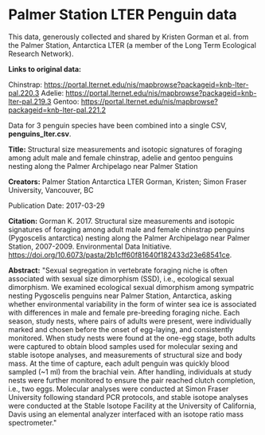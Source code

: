 # Palmer Station LTER Penguin data

This data, generously collected and shared by Kristen Gorman et al. from the Palmer Station, Antarctica LTER (a member of the Long Term Ecological Research Network). 

**Links to original data:** 

Chinstrap: https://portal.lternet.edu/nis/mapbrowse?packageid=knb-lter-pal.220.3
Adelie: https://portal.lternet.edu/nis/mapbrowse?packageid=knb-lter-pal.219.3
Gentoo: https://portal.lternet.edu/nis/mapbrowse?packageid=knb-lter-pal.221.2

Data for 3 penguin species have been combined into a single CSV, **penguins_lter.csv**. 

**Title:** Structural size measurements and isotopic signatures of foraging among adult male and female chinstrap, adelie and gentoo penguins nesting along the Palmer Archipelago near Palmer Station
                                        
**Creators:** Palmer Station Antarctica LTER
Gorman, Kristen; Simon Fraser University, Vancouver, BC

Publication Date: 2017-03-29        

**Citation:** Gorman K. 2017. Structural size measurements and isotopic signatures of foraging among adult male and female chinstrap penguins (Pygoscelis antarctica) nesting along the Palmer Archipelago near Palmer Station, 2007-2009. Environmental Data Initiative. https://doi.org/10.6073/pasta/2b1cff60f81640f182433d23e68541ce. 
                                                     
**Abstract:** "Sexual segregation in vertebrate foraging niche is often associated with sexual size dimorphism (SSD), i.e., ecological sexual dimorphism. We examined ecological sexual dimorphism among sympatric nesting Pygoscelis penguins near Palmer Station, Antarctica, asking whether environmental variability in the form of winter sea ice is associated with differences in male and female pre-breeding foraging niche. Each season, study nests, where pairs of adults were present, were individually marked and chosen before the onset of egg-laying, and consistently monitored. When study nests were found at the one-egg stage, both adults were captured to obtain blood samples used for molecular sexing and stable isotope analyses, and measurements of structural size and body mass. At the time of capture, each adult penguin was quickly blood sampled (~1 ml) from the brachial vein. After handling, individuals at study nests were further monitored to ensure the pair reached clutch completion, i.e., two eggs. Molecular analyses were conducted at Simon Fraser University following standard PCR protocols, and stable isotope analyses were conducted at the Stable Isotope Facility at the University of California, Davis using an elemental analyzer interfaced with an isotope ratio mass spectrometer."
